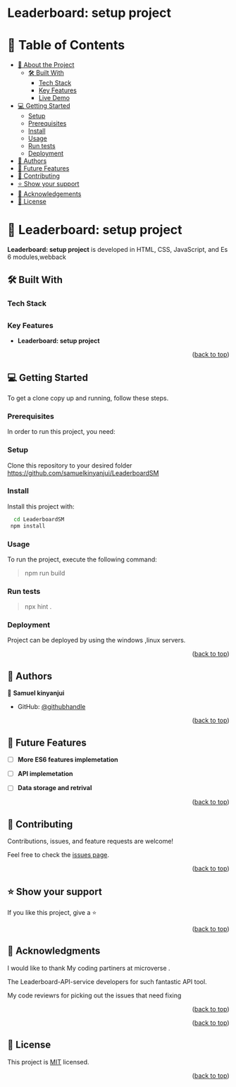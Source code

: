 # Leaderboard: setup project
<a name="readme-top"></a>

<!-- TABLE OF CONTENTS -->

# 📗 Table of Contents

- [📖 About the Project](#about-project)
  - [🛠 Built With](#built-with)
    - [Tech Stack](#tech-stack)
    - [Key Features](#key-features)
    - [Live Demo](#live-demo)
- [💻 Getting Started](#getting-started)
  - [Setup](#setup)
  - [Prerequisites](#prerequisites)
  - [Install](#install)
  - [Usage](#usage)
  - [Run tests](#run-tests)
  - [Deployment](#deployment)
- [👥 Authors](#authors)
- [🔭 Future Features](#future-features)
- [🤝 Contributing](#contributing)
- [⭐️ Show your support](#support)
- [🙏 Acknowledgements](#acknowledgements)
- [📝 License](#license)

<!-- PROJECT DESCRIPTION -->

# 📖 Leaderboard: setup project<a name="about-project"></a>

**Leaderboard: setup project** is developed in HTML, CSS, JavaScript, and Es 6 modules,webback

## 🛠 Built With <a name="built-with"></a>

### Tech Stack <a name="tech-stack"></a>
##
<!-- Features -->

### Key Features <a name="key-features"></a>

- **Leaderboard: setup project**

<p align="right">(<a href="#readme-top">back to top</a>)</p>


<!-- GETTING STARTED -->

## 💻 Getting Started <a name="getting-started"></a>

To get a clone copy up and running, follow these steps.

### Prerequisites

In order to run this project, you need:

### Setup

Clone this repository to your desired folder
https://github.com/samuelkinyanjui/LeaderboardSM


### Install

Install this project with: 

```sh
  cd LeaderboardSM
 npm install
```

### Usage

To run the project, execute the following command:

> npm run build

### Run tests

> npx hint .


### Deployment

Project can be deployed by using the windows ,linux servers.

<p align="right">(<a href="#readme-top">back to top</a>)</p>

<!-- AUTHORS -->

## 👥 Authors <a name="authors"></a>


👤 **Samuel kinyanjui**

- GitHub: [@githubhandle](https://github.com/samuelkinyanjui)



<p align="right">(<a href="#readme-top">back to top</a>)</p>

<!-- FUTURE FEATURES -->

## 🔭 Future Features <a name="future-features"></a>

- [ ] **More ES6 features implemetation**
- [ ] **API implemetation**
- [ ] **Data storage and retrival**
   

<p align="right">(<a href="#readme-top">back to top</a>)</p>

<!-- CONTRIBUTING -->

## 🤝 Contributing <a name="contributing"></a>

Contributions, issues, and feature requests are welcome!

Feel free to check the [issues page](https://github.com/samuelkinyanjui/LeaderboardSM/issues).

<p align="right">(<a href="#readme-top">back to top</a>)</p>

<!-- SUPPORT -->

## ⭐️ Show your support <a name="support"></a>

If you like this project, give a ⭐️  

<p align="right">(<a href="#readme-top">back to top</a>)</p>


<!-- ACKNOWLEDGEMENTS -->
## 🙏 Acknowledgments <a name="acknowledgements"></a>



I would like to thank My coding partiners at  microverse .

The Leaderboard-API-service developers for such fantastic API tool.

My code reviewrs for picking out the issues that need fixing


<p align="right">(<a href="#readme-top">back to top</a>)</p>


<p align="right">(<a href="#readme-top">back to top</a>)</p>


<!-- LICENSE -->

## 📝 License <a name="license"></a>

This project is [MIT](./LICENSE) licensed.

<p align="right">(<a href="#readme-top">back to top</a>)</p>
